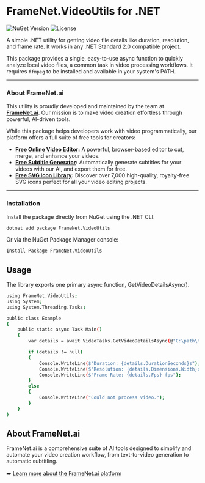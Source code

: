 # FrameNet.VideoUtils for .NET

![NuGet Version](https://img.shields.io/nuget/v/FrameNet.VideoUtils?style=flat-square) ![License](https://img.shields.io/badge/license-MIT-green?style=flat-square)

A simple .NET utility for getting video file details like duration, resolution, and frame rate. It works in any .NET Standard 2.0 compatible project.

This package provides a single, easy-to-use async function to quickly analyze local video files, a common task in video processing workflows. It requires `ffmpeg` to be installed and available in your system's PATH.

---

### About FrameNet.ai

This utility is proudly developed and maintained by the team at **[FrameNet.ai](https://www.framenet.ai)**. Our mission is to make video creation effortless through powerful, AI-driven tools.

While this package helps developers work with video programmatically, our platform offers a full suite of free tools for creators:

*   **[Free Online Video Editor](https://www.framenet.ai/tools/video-editor):** A powerful, browser-based editor to cut, merge, and enhance your videos.
*   **[Free Subtitle Generator](https://www.framenet.ai/tools/free-subtitle-generator):** Automatically generate subtitles for your videos with our AI, and export them for free.
*   **[Free SVG Icon Library](https://www.framenet.ai/icons):** Discover over 7,000 high-quality, royalty-free SVG icons perfect for all your video editing projects.

---

### Installation

Install the package directly from NuGet using the .NET CLI:

```bash
dotnet add package FrameNet.VideoUtils
```
Or via the NuGet Package Manager console:
```bash
Install-Package FrameNet.VideoUtils
```
## Usage
The library exports one primary async function, GetVideoDetailsAsync().
```bash
using FrameNet.VideoUtils;
using System;
using System.Threading.Tasks;

public class Example
{
    public static async Task Main()
    {
        var details = await VideoTasks.GetVideoDetailsAsync(@"C:\path\to\your\video.mp4");

        if (details != null)
        {
            Console.WriteLine($"Duration: {details.DurationSeconds}s");
            Console.WriteLine($"Resolution: {details.Dimensions.Width}x{details.Dimensions.Height}");
            Console.WriteLine($"Frame Rate: {details.Fps} fps");
        }
        else
        {
            Console.WriteLine("Could not process video.");
        }
    }
}
```
## About FrameNet.ai
FrameNet.ai is a comprehensive suite of AI tools designed to simplify and automate your video creation workflow, from text-to-video generation to automatic subtitling.

➡️ [Learn more about the FrameNet.ai platform](https://www.framenet.ai)
